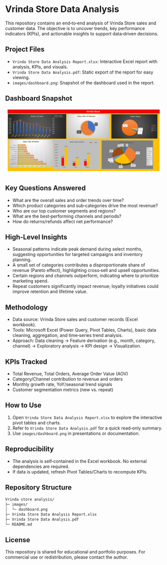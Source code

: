# Vrinda Store Data Analysis

This repository contains an end‑to‑end analysis of Vrinda Store sales and customer data. The objective is to uncover trends, key performance indicators (KPIs), and actionable insights to support data‑driven decisions.

## Project Files
- `Vrinda Store Data Analysis Report.xlsx`: Interactive Excel report with analysis, KPIs, and visuals.
- `Vrinda Store Data Analysis.pdf`: Static export of the report for easy viewing.
- `images/dashboard.png`: Snapshot of the dashboard used in the report.

## Dashboard Snapshot

![Vrinda Store Dashboard](images/dashboard.png)

## Key Questions Answered
- What are the overall sales and order trends over time?
- Which product categories and sub‑categories drive the most revenue?
- Who are our top customer segments and regions?
- What are the best‑performing channels and periods?
- How do returns/refunds affect net performance?

## High‑Level Insights
- Seasonal patterns indicate peak demand during select months, suggesting opportunities for targeted campaigns and inventory planning.
- A small set of categories contributes a disproportionate share of revenue (Pareto effect), highlighting cross‑sell and upsell opportunities.
- Certain regions and channels outperform, indicating where to prioritize marketing spend.
- Repeat customers significantly impact revenue; loyalty initiatives could improve retention and lifetime value.

## Methodology
- Data source: Vrinda Store sales and customer records (Excel workbook).
- Tools: Microsoft Excel (Power Query, Pivot Tables, Charts), basic data cleaning, aggregation, and time‑series trend analysis.
- Approach: Data cleaning → Feature derivation (e.g., month, category, channel) → Exploratory analysis → KPI design → Visualization.

## KPIs Tracked
- Total Revenue, Total Orders, Average Order Value (AOV)
- Category/Channel contribution to revenue and orders
- Monthly growth rate, YoY/seasonal trend signals
- Customer segmentation metrics (new vs. repeat)

## How to Use
1. Open `Vrinda Store Data Analysis Report.xlsx` to explore the interactive pivot tables and charts.
2. Refer to `Vrinda Store Data Analysis.pdf` for a quick read‑only summary.
3. Use `images/dashboard.png` in presentations or documentation.

## Reproducibility
- The analysis is self‑contained in the Excel workbook. No external dependencies are required.
- If data is updated, refresh Pivot Tables/Charts to recompute KPIs.

## Repository Structure
```
Vrinda store analysis/
├─ images/
│  └─ dashboard.png
├─ Vrinda Store Data Analysis Report.xlsx
├─ Vrinda Store Data Analysis.pdf
└─ README.md
```

## License
This repository is shared for educational and portfolio purposes. For commercial use or redistribution, please contact the author.
